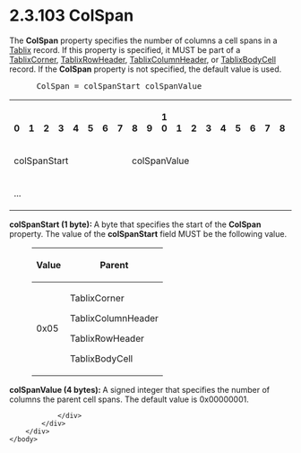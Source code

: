 <html dir="LTR" xmlns:mshelp="http://msdn.microsoft.com/mshelp" xmlns:ddue="http://ddue.schemas.microsoft.com/authoring/2003/5" xmlns:xlink="http://www.w3.org/1999/xlink" xmlns:tool="http://www.microsoft.com/tooltip">
    <head>
        <meta http-equiv="Content-Type" content="text/html; CHARSET=utf-8"></meta>
        <meta name="save" content="history"></meta>
        <title>2.3.103 ColSpan</title>
        <xml>
            <mshelp:toctitle title="2.3.103 ColSpan"></mshelp:toctitle>
            <mshelp:rltitle title="[MS-RPL]: ColSpan"></mshelp:rltitle>
            <mshelp:keyword index="A" term="66f4a5ec-eba8-4eca-8c40-295cb2b6741b"></mshelp:keyword>
            <mshelp:attr name="DCSext.ContentType" value="open specification"></mshelp:attr>
            <mshelp:attr name="AssetID" value="66f4a5ec-eba8-4eca-8c40-295cb2b6741b"></mshelp:attr>
            <mshelp:attr name="TopicType" value="kbRef"></mshelp:attr>
            <mshelp:attr name="DCSext.Title" value="[MS-RPL]: ColSpan" />
        </xml>
    </head>
    <body>
        <div id="header">
            <h1 class="heading">2.3.103 ColSpan</h1>
        </div>
        <div id="mainSection">
            <div id="mainBody">
                <div id="allHistory" class="saveHistory"></div>
                <div id="sectionSection0" class="section" name="collapseableSection">
                    

<p>The <b>ColSpan</b> property specifies the number of columns
a cell spans in a <a href="f8ea94d9-d2b6-4d7f-8dc4-59faa3a98b93.html">Tablix</a>
record. If this property is specified, it MUST be part of a <a href="20e3b37d-978d-467f-b068-d7a2746e37da.html">TablixCorner</a>, <a href="0d5c4157-00d0-4268-854f-f274a9d102fb.html">TablixRowHeader</a>, <a href="968a6852-ede1-4bf1-8006-1dab2aea178b.html">TablixColumnHeader</a>, or <a href="fa12273f-80a1-432a-bced-a765ff87dbc7.html">TablixBodyCell</a> record. If
the <b>ColSpan</b> property is not specified, the default value is used.</p>

<dl>
<dd>
<div><pre> ColSpan = colSpanStart colSpanValue
</pre></div>
</dd></dl>

<table>
 <tr>
  <th><p><br>0</p></th>
  <th><p><br>1</p></th>
  <th><p><br>2</p></th>
  <th><p><br>3</p></th>
  <th><p><br>4</p></th>
  <th><p><br>5</p></th>
  <th><p><br>6</p></th>
  <th><p><br>7</p></th>
  <th><p><br>8</p></th>
  <th><p><br>9</p></th>
  <th><p>1<br>0</p></th>
  <th><p><br>1</p></th>
  <th><p><br>2</p></th>
  <th><p><br>3</p></th>
  <th><p><br>4</p></th>
  <th><p><br>5</p></th>
  <th><p><br>6</p></th>
  <th><p><br>7</p></th>
  <th><p><br>8</p></th>
  <th><p><br>9</p></th>
  <th><p>2<br>0</p></th>
  <th><p><br>1</p></th>
  <th><p><br>2</p></th>
  <th><p><br>3</p></th>
  <th><p><br>4</p></th>
  <th><p><br>5</p></th>
  <th><p><br>6</p></th>
  <th><p><br>7</p></th>
  <th><p><br>8</p></th>
  <th><p><br>9</p></th>
  <th><p>3<br>0</p></th>
  <th><p><br>1</p></th>
 </tr>
 <tr>
  <td colspan="8">
  <p>colSpanStart</p>
  </td>
  <td colspan="24">
  <p>colSpanValue</p>
  </td>
 </tr>
 <tr>
  <td colspan="8">
  <p>...</p>
  </td>
  
 </tr>
</table>

<p><b>colSpanStart (1 byte): </b>A byte that specifies
the start of the <b>ColSpan</b> property. The value of the <b>colSpanStart</b>
field MUST be the following value.</p>

<dl>
<dd>
<table>
 <thead>
  <tr>
   <th>
   <p>Value</p>
   </th>
   <th>
   <p>Parent</p>
   </th>
  </tr>
 </thead>
 <tr>
  <td>
  <p>0x05</p>
  </td>
  <td>
  <p>TablixCorner</p>
  <p>TablixColumnHeader</p>
  <p>TablixRowHeader</p>
  <p>TablixBodyCell</p>
  </td>
 </tr>
</table>
</dd></dl>

<p><b>colSpanValue (4 bytes): </b>A signed integer that
specifies the number of columns the parent cell spans. The default value is
0x00000001.</p>


                </div>
            </div>
        </div>
    </body>
</html>